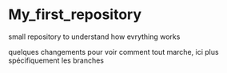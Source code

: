 # My_first_repository
small repository to understand how evrything works


quelques changements pour voir comment tout marche, ici plus spécifiquement les branches
